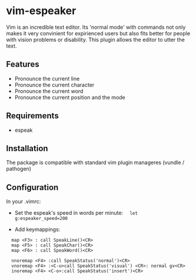 # vim-espeaker

Vim is an incredible text editor. Its 'normal mode' with commands not only makes it very convinient for expirienced users but also fits better for people with vision problems or disability. This plugin allows the editor to utter the text.

## Features
* Pronounce the current line
* Pronounce the current character
* Pronounce the current word
* Pronounce the current position and the mode

## Requirements

* espeak

## Installation

The package is compatible with standard vim plugin manageres (vundle / pathogen)

## Configuration

 In your .vimrc:
* Set the espeak's speed in words per minute:
`   let g:espeaker_speed=200 `

* Add keymappings:
```
  map <F3> : call SpeakLine()<CR>
  map <F5> : call SpeakChar()<CR>
  map <F6> : call SpeakWord()<CR>

  nnoremap <F4> :call SpeakStatus('normal')<CR>
  vnoremap <F4> :<C-u>call SpeakStatus('visual') <CR>: normal gv<CR>
  inoremap <F4> <C-o>:call SpeakStatus('insert')<CR>
```
